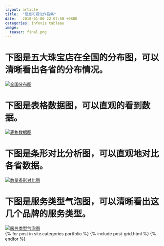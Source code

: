 ```yaml
---
layout: article
title:  "信息可视化作品集"
date:   2018-01-06 22:07:50 +0800
categories: infovis tableau
image:
  teaser: final.png
---
```

<body>
   <h1>下图是五大珠宝店在全国的分布图，可以清晰看出各省的分布情况。</h1>
 <div class='tableauPlaceholder' id='viz1515141049655' style='position: relative'><noscript><a href=''><img alt='全国分布图 ' src='https:&#47;&#47;public.tableau.com&#47;static&#47;images&#47;WW&#47;WWWWYMHXJ&#47;1_rss.png' style='border: none' /></a></noscript><object class='tableauViz'  style='display:none;'><param name='host_url' value='https%3A%2F%2Fpublic.tableau.com%2F' /> <param name='embed_code_version' value='3' /> <param name='path' value='shared&#47;WWWWYMHXJ' /> <param name='toolbar' value='yes' /><param name='static_image' value='https:&#47;&#47;public.tableau.com&#47;static&#47;images&#47;WW&#47;WWWWYMHXJ&#47;1.png' /> <param name='animate_transition' value='yes' /><param name='display_static_image' value='yes' /><param name='display_spinner' value='yes' /><param name='display_overlay' value='yes' /><param name='display_count' value='yes' /><param name='filter' value='publish=yes' /></object></div>                <script type='text/javascript'>                    var divElement = document.getElementById('viz1515141049655');                    var vizElement = divElement.getElementsByTagName('object')[0];                    vizElement.style.width='1016px';vizElement.style.height='991px';                    var scriptElement = document.createElement('script');                    scriptElement.src = 'https://public.tableau.com/javascripts/api/viz_v1.js';                    vizElement.parentNode.insertBefore(scriptElement, vizElement);                </script>
   <h1>下图是表格数据图，可以直观的看到数据。</h1>
 <div class='tableauPlaceholder' id='viz1515140514464' style='position: relative'><noscript><a href=''><img alt='表格数据图 ' src='https:&#47;&#47;public.tableau.com&#47;static&#47;images&#47;-_&#47;-_927&#47;sheet4&#47;1_rss.png' style='border: none' /></a></noscript><object class='tableauViz'  style='display:none;'><param name='host_url' value='https%3A%2F%2Fpublic.tableau.com%2F' /> <param name='embed_code_version' value='3' /> <param name='site_root' value='' /><param name='name' value='-_927&#47;sheet4' /><param name='tabs' value='no' /><param name='toolbar' value='yes' /><param name='static_image' value='https:&#47;&#47;public.tableau.com&#47;static&#47;images&#47;-_&#47;-_927&#47;sheet4&#47;1.png' /> <param name='animate_transition' value='yes' /><param name='display_static_image' value='yes' /><param name='display_spinner' value='yes' /><param name='display_overlay' value='yes' /><param name='display_count' value='yes' /></object></div>                <script type='text/javascript'>                    var divElement = document.getElementById('viz1515140514464');                    var vizElement = divElement.getElementsByTagName('object')[0];                    vizElement.style.width='1016px';vizElement.style.height='991px';                    var scriptElement = document.createElement('script');                    scriptElement.src = 'https://public.tableau.com/javascripts/api/viz_v1.js';                    vizElement.parentNode.insertBefore(scriptElement, vizElement);                </script> 
   <h1>下图是条形对比分析图，可以直观地对比各省数据。</h1>
 <div class='tableauPlaceholder' id='viz1515141197955' style='position: relative'><noscript><a href=''><img alt='数量条形对比图 ' src='https:&#47;&#47;public.tableau.com&#47;static&#47;images&#47;-_&#47;-_929&#47;sheet6&#47;1_rss.png' style='border: none' /></a></noscript><object class='tableauViz'  style='display:none;'><param name='host_url' value='https%3A%2F%2Fpublic.tableau.com%2F' /> <param name='embed_code_version' value='3' /> <param name='site_root' value='' /><param name='name' value='-_929&#47;sheet6' /><param name='tabs' value='no' /><param name='toolbar' value='yes' /><param name='static_image' value='https:&#47;&#47;public.tableau.com&#47;static&#47;images&#47;-_&#47;-_929&#47;sheet6&#47;1.png' /> <param name='animate_transition' value='yes' /><param name='display_static_image' value='yes' /><param name='display_spinner' value='yes' /><param name='display_overlay' value='yes' /><param name='display_count' value='yes' /><param name='filter' value='publish=yes' /></object></div>                <script type='text/javascript'>                    var divElement = document.getElementById('viz1515141197955');                    var vizElement = divElement.getElementsByTagName('object')[0];                    vizElement.style.width='1016px';vizElement.style.height='991px';                    var scriptElement = document.createElement('script');                    scriptElement.src = 'https://public.tableau.com/javascripts/api/viz_v1.js';                    vizElement.parentNode.insertBefore(scriptElement, vizElement);                </script>
   <h1>下图是服务类型气泡图，可以清晰看出这几个品牌的服务类型。</h1>
 <div class='tableauPlaceholder' id='viz1515141469666' style='position: relative'><noscript><a href=''><img alt='服务类型气泡图 ' src='https:&#47;&#47;public.tableau.com&#47;static&#47;images&#47;-_&#47;-_930&#47;sheet7&#47;1_rss.png' style='border: none' /></a></noscript><object class='tableauViz'  style='display:none;'><param name='host_url' value='https%3A%2F%2Fpublic.tableau.com%2F' /> <param name='embed_code_version' value='3' /> <param name='site_root' value='' /><param name='name' value='-_930&#47;sheet7' /><param name='tabs' value='no' /><param name='toolbar' value='yes' /><param name='static_image' value='https:&#47;&#47;public.tableau.com&#47;static&#47;images&#47;-_&#47;-_930&#47;sheet7&#47;1.png' /> <param name='animate_transition' value='yes' /><param name='display_static_image' value='yes' /><param name='display_spinner' value='yes' /><param name='display_overlay' value='yes' /><param name='display_count' value='yes' /><param name='filter' value='publish=yes' /></object></div>                <script type='text/javascript'>                    var divElement = document.getElementById('viz1515141469666');                    var vizElement = divElement.getElementsByTagName('object')[0];                    vizElement.style.width='1016px';vizElement.style.height='991px';                    var scriptElement = document.createElement('script');                    scriptElement.src = 'https://public.tableau.com/javascripts/api/viz_v1.js';                    vizElement.parentNode.insertBefore(scriptElement, vizElement);                </script>

</body>
<div class="tiles">
{% for post in site.categories.portfolio %}
  {% include post-grid.html %}
{% endfor %}
</div><!-- /.tiles 把所有categories 有 portfolio 的列出來-->
